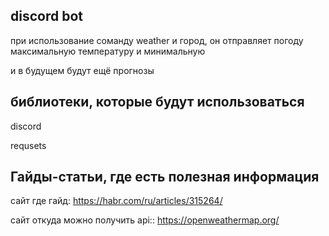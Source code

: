 ## discord bot

при использование соманду weather и город, он отправляет погоду максимальную температуру и минимальную


и в будущем будут ещё прогнозы 

##  библиотеки, которые будут использоваться

discord

requsets


## Гайды-статьи, где есть полезная информация
сайт где гайд: https://habr.com/ru/articles/315264/

сайт откуда можно получить api:: https://openweathermap.org/
